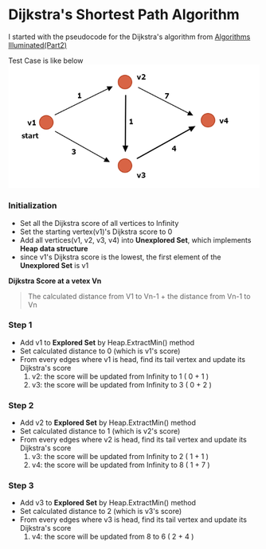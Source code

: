 # Dijkstra's Shortest Path Algorithm

I started with the pseudocode for the Dijkstra's algorithm from [Algorithms Illuminated(Part2)](https://www.amazon.com/Algorithms-Illuminated-Part-Graph-Structures/dp/0999282921/ref=sr_1_2?crid=26G2NTPKV1D9D&keywords=algorithms+illuminated&qid=1560256915&s=gateway&sprefix=algorithms+%2Caps%2C172&sr=8-2)

Test Case is like below  
![Directed Graph](./graph.png)  

### Initialization
- Set all the Dijkstra score of all vertices to Infinity  
- Set the starting vertex(v1)'s Dijkstra score to 0  
- Add all vertices(v1, v2, v3, v4) into **Unexplored Set**, which implements **Heap data structure**
- since v1's Dijkstra score is the lowest, the first element of the **Unexplored Set** is v1 

**Dijkstra Score at a vetex Vn**
> The calculated distance from V1 to Vn-1 + the distance from Vn-1 to Vn

### Step 1  
- Add v1 to **Explored Set** by Heap.ExtractMin() method
- Set calculated distance to 0 (which is v1's score)
- From every edges where v1 is head, find its tail vertex and update its Dijkstra's score  
    1) v2: the score will be updated from Infinity to 1 ( 0 + 1 )
    2) v3: the score will be updated from Infinity to 3 ( 0 + 2 )
 
### Step 2  
- Add v2 to **Explored Set** by Heap.ExtractMin() method
- Set calculated distance to 1 (which is v2's score)
- From every edges where v2 is head, find its tail vertex and update its Dijkstra's score  
    1) v3: the score will be updated from Infinity to 2 ( 1 + 1 )
    2) v4: the score will be updated from Infinity to 8 ( 1 + 7 )

### Step 3  
- Add v3 to **Explored Set** by Heap.ExtractMin() method
- Set calculated distance to 2 (which is v3's score)
- From every edges where v3 is head, find its tail vertex and update its Dijkstra's score  
    1) v4: the score will be updated from 8 to 6 ( 2 + 4 )